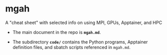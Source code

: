 # mgah

A "cheat sheet" with selected info on using MPI, GPUs, Apptainer, and HPC

- The main document in the repo is **`mgah.md`**.

- The subdirectory **`code/`** contains the Python programs, Apptainer definition files, and sbatch scripts referenced in  `mgah.md`.
